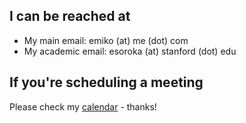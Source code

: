## I can be reached at
* My main email: emiko (at) me (dot) com
* My academic email: esoroka (at) stanford (dot) edu

## If you're scheduling a meeting
Please check my [calendar](calendar) - thanks!